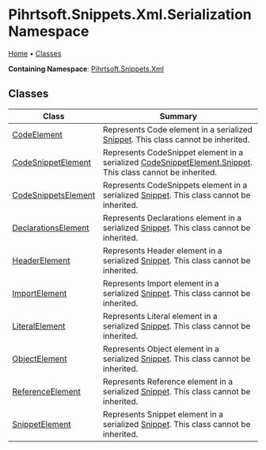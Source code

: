 <a name="_top"></a>

# Pihrtsoft\.Snippets\.Xml\.Serialization Namespace

[Home](../../../../README.md#_top) &#x2022; [Classes](#classes)

**Containing Namespace**: [Pihrtsoft.Snippets.Xml](../README.md#_top)

## Classes

| Class | Summary |
| ----- | ------- |
| [CodeElement](CodeElement/README.md#_top) | Represents Code element in a serialized [Snippet](../../Snippet/README.md#_top)\. This class cannot be inherited\. |
| [CodeSnippetElement](CodeSnippetElement/README.md#_top) | Represents CodeSnippet element in a serialized [CodeSnippetElement.Snippet](CodeSnippetElement/Snippet/README.md#_top)\. This class cannot be inherited\. |
| [CodeSnippetsElement](CodeSnippetsElement/README.md#_top) | Represents CodeSnippets element in a serialized [Snippet](../../Snippet/README.md#_top)\. This class cannot be inherited\. |
| [DeclarationsElement](DeclarationsElement/README.md#_top) | Represents Declarations element in a serialized [Snippet](../../Snippet/README.md#_top)\. This class cannot be inherited\. |
| [HeaderElement](HeaderElement/README.md#_top) | Represents Header element in a serialized [Snippet](../../Snippet/README.md#_top)\. This class cannot be inherited\. |
| [ImportElement](ImportElement/README.md#_top) | Represents Import element in a serialized [Snippet](../../Snippet/README.md#_top)\. This class cannot be inherited\. |
| [LiteralElement](LiteralElement/README.md#_top) | Represents Literal element in a serialized [Snippet](../../Snippet/README.md#_top)\. This class cannot be inherited\. |
| [ObjectElement](ObjectElement/README.md#_top) | Represents Object element in a serialized [Snippet](../../Snippet/README.md#_top)\. This class cannot be inherited\. |
| [ReferenceElement](ReferenceElement/README.md#_top) | Represents Reference element in a serialized [Snippet](../../Snippet/README.md#_top)\. This class cannot be inherited\. |
| [SnippetElement](SnippetElement/README.md#_top) | Represents Snippet element in a serialized [Snippet](../../Snippet/README.md#_top)\. This class cannot be inherited\. |

